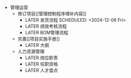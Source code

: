 - 管理运营
	- 修订项目[[管理控制程序增补内容]]
		- LATER 发货流程
		  SCHEDULED: <2024-12-06 Fri>
		- LATER 绩效考核流程
		- LATER BOM管理流程
	- 完善[[项目实施手册]]
		- LATER 大纲
	- 人力资源管理
		- LATER 岗位职责
		- LATER 任职资格
		- LATER 人才盘点